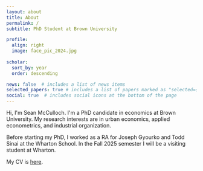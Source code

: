 ```yaml
---
layout: about
title: About
permalink: /
subtitle: PhD Student at Brown University

profile:
  align: right
  image: face_pic_2024.jpg
  
scholar:
  sort_by: year
  order: descending

news: false  # includes a list of news items
selected_papers: true # includes a list of papers marked as "selected={true}"
social: true  # includes social icons at the bottom of the page
---
```


Hi, I'm Sean McCulloch. I'm a PhD candidate in economics at Brown University. My research interests are in urban economics, applied econometrics, and industrial organization.  

Before starting my PhD, I worked as a RA for Joseph Gyourko and Todd Sinai at the Wharton School. In the Fall 2025 semester I will be a visiting student at Wharton.

My CV is [here](https://www.seanmcculloch.com/assets/pdf/cv.pdf).